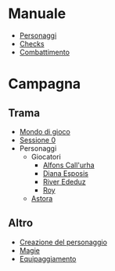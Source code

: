 # Manuale

- [Personaggi](notes/characters.md)
- [Checks](notes/checks.md)
- [Combattimento](notes/combat.md)

# Campagna

## Trama

- [Mondo di gioco](notes/world.md)
- [Sessione 0](notes/session_0.md)
- Personaggi
    - Giocatori
        - [Alfons Call'urha](notes/characters/alfons.md)
        - [Diana Esposis](notes/characters/diana.md)
        - [River Ededuz](notes/characters/river.md)
        - [Roy](notes/characters/roy.md)
    - [Astora](notes/characters/astora.md)

## Altro

- [Creazione del personaggio](notes/character_creation.md)
- [Magie](notes/magic.md)
- [Equipaggiamento](notes/equipment.md)
